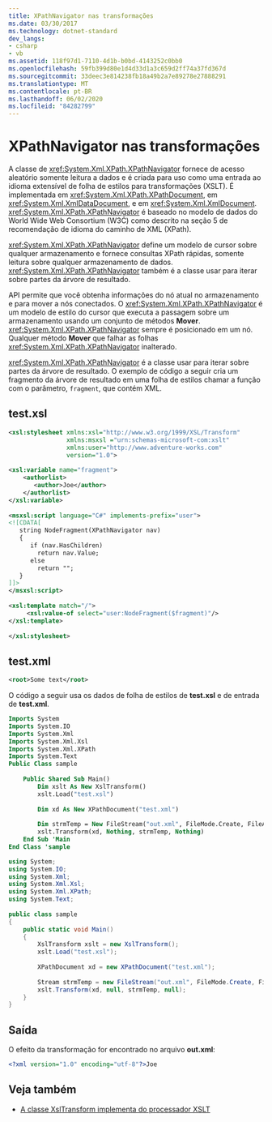 ```yaml
---
title: XPathNavigator nas transformações
ms.date: 03/30/2017
ms.technology: dotnet-standard
dev_langs:
- csharp
- vb
ms.assetid: 118f97d1-7110-4d1b-b0bd-4143252c0bb0
ms.openlocfilehash: 59fb399d80e1d4d33d1a3c659d2ff74a37fd367d
ms.sourcegitcommit: 33deec3e814238fb18a49b2a7e89278e27888291
ms.translationtype: MT
ms.contentlocale: pt-BR
ms.lasthandoff: 06/02/2020
ms.locfileid: "84282799"
---
```

# <a name="xpathnavigator-in-transformations"></a>XPathNavigator nas transformações
A classe de <xref:System.Xml.XPath.XPathNavigator> fornece de acesso aleatório somente leitura a dados e é criada para uso como uma entrada ao idioma extensível de folha de estilos para transformações (XSLT). É implementada em <xref:System.Xml.XPath.XPathDocument>, em <xref:System.Xml.XmlDataDocument>, e em <xref:System.Xml.XmlDocument>. <xref:System.Xml.XPath.XPathNavigator> é baseado no modelo de dados do World Wide Web Consortium (W3C) como descrito na seção 5 de recomendação de idioma do caminho de XML (XPath).  
  
 <xref:System.Xml.XPath.XPathNavigator> define um modelo de cursor sobre qualquer armazenamento e fornece consultas XPath rápidas, somente leitura sobre qualquer armazenamento de dados. <xref:System.Xml.XPath.XPathNavigator> também é a classe usar para iterar sobre partes da árvore de resultado.  
  
 API permite que você obtenha informações do nó atual no armazenamento e para mover a nós conectados. O <xref:System.Xml.XPath.XPathNavigator> é um modelo de estilo do cursor que executa a passagem sobre um armazenamento usando um conjunto de métodos **Mover**. <xref:System.Xml.XPath.XPathNavigator> sempre é posicionado em um nó. Qualquer método **Mover** que falhar as folhas <xref:System.Xml.XPath.XPathNavigator> inalterado.  
  
 <xref:System.Xml.XPath.XPathNavigator> é a classe usar para iterar sobre partes da árvore de resultado. O exemplo de código a seguir cria um fragmento da árvore de resultado em uma folha de estilos chamar a função com o parâmetro, `fragment`, que contém XML.  
  
## <a name="testxsl"></a>test.xsl  
  
```xml  
<xsl:stylesheet xmlns:xsl="http://www.w3.org/1999/XSL/Transform"  
                xmlns:msxsl ="urn:schemas-microsoft-com:xslt"  
                xmlns:user="http://www.adventure-works.com"  
                version="1.0">  
  
<xsl:variable name="fragment">  
    <authorlist>  
       <author>Joe</author>  
    </authorlist>  
</xsl:variable>  
  
<msxsl:script language="C#" implements-prefix="user">  
<![CDATA[  
   string NodeFragment(XPathNavigator nav)  
   {  
      if (nav.HasChildren)  
        return nav.Value;  
      else  
        return "";  
   }  
]]>  
</msxsl:script>  
  
<xsl:template match="/">  
     <xsl:value-of select="user:NodeFragment($fragment)"/>  
</xsl:template>  
  
</xsl:stylesheet>  
```  
  
## <a name="testxml"></a>test.xml  
  
```xml  
<root>Some text</root>  
```  
  
 O código a seguir usa os dados de folha de estilos de **test.xsl** e de entrada de **test.xml**.  
  
```vb  
Imports System  
Imports System.IO  
Imports System.Xml  
Imports System.Xml.Xsl  
Imports System.Xml.XPath  
Imports System.Text  
Public Class sample  
  
    Public Shared Sub Main()  
        Dim xslt As New XslTransform()  
        xslt.Load("test.xsl")  
  
        Dim xd As New XPathDocument("test.xml")  
  
        Dim strmTemp = New FileStream("out.xml", FileMode.Create, FileAccess.ReadWrite)  
        xslt.Transform(xd, Nothing, strmTemp, Nothing)  
    End Sub 'Main  
End Class 'sample  
```  
  
```csharp  
using System;  
using System.IO;  
using System.Xml;  
using System.Xml.Xsl;  
using System.Xml.XPath;  
using System.Text;  
  
public class sample  
{  
    public static void Main()  
    {  
        XslTransform xslt = new XslTransform();  
        xslt.Load("test.xsl");  
  
        XPathDocument xd = new XPathDocument("test.xml");  
  
        Stream strmTemp = new FileStream("out.xml", FileMode.Create, FileAccess.ReadWrite);  
        xslt.Transform(xd, null, strmTemp, null);  
    }  
}  
```  
  
## <a name="output"></a>Saída  
 O efeito da transformação for encontrado no arquivo **out.xml**:  
  
```xml  
<?xml version="1.0" encoding="utf-8"?>Joe  
```  
  
## <a name="see-also"></a>Veja também

- [A classe XslTransform implementa do processador XSLT](xsltransform-class-implements-the-xslt-processor.md)
